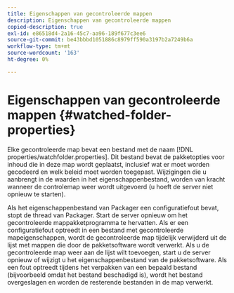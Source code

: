 ```yaml
---
title: Eigenschappen van gecontroleerde mappen
description: Eigenschappen van gecontroleerde mappen
copied-description: true
exl-id: e86518d4-2a16-45c7-aa96-189f677c3ee6
source-git-commit: be43bbbd1051886c8979ff590a3197b2a7249b6a
workflow-type: tm+mt
source-wordcount: '163'
ht-degree: 0%

---
```


# Eigenschappen van gecontroleerde mappen {#watched-folder-properties}

Elke gecontroleerde map bevat een bestand met de naam [!DNL properties/watchfolder.properties]. Dit bestand bevat de pakketopties voor inhoud die in deze map wordt geplaatst, inclusief wat er moet worden gecodeerd en welk beleid moet worden toegepast. Wijzigingen die u aanbrengt in de waarden in het eigenschappenbestand, worden van kracht wanneer de controlemap weer wordt uitgevoerd (u hoeft de server niet opnieuw te starten).

Als het eigenschappenbestand van Packager een configuratiefout bevat, stopt de thread van Packager. Start de server opnieuw om het gecontroleerde mappakketprogramma te hervatten. Als er een configuratiefout optreedt in een bestand met gecontroleerde mapeigenschappen, wordt de gecontroleerde map tijdelijk verwijderd uit de lijst met mappen die door de pakketsoftware wordt verwerkt. Als u de gecontroleerde map weer aan de lijst wilt toevoegen, start u de server opnieuw of wijzigt u het eigenschappenbestand van de pakketsoftware. Als een fout optreedt tijdens het verpakken van een bepaald bestand (bijvoorbeeld omdat het bestand beschadigd is), wordt het bestand overgeslagen en worden de resterende bestanden in de map verwerkt.
